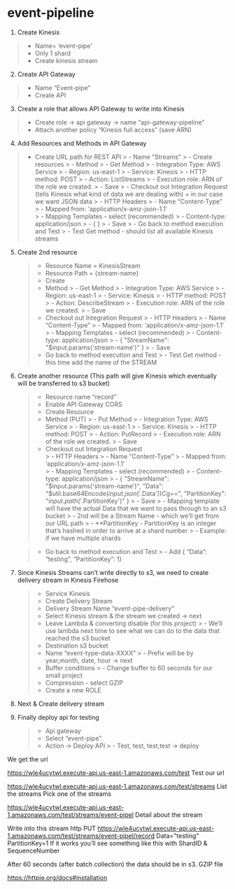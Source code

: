 # event-pipeline


1) Create Kinesis
  > - Name= ‘event-pipe’
  > - Only 1 shard
  > - Create kinesis stream
2) Create API Gateway
  > - Name “Event-pipe”
  > - Create API
3) Create a role that allows API Gateway to write into Kinesis
  > - Create role -> api gateway -> name “api-gateway-pipeline”
  > - Attach another policy “Kinesis full access” (save ARN)
4) Add Resources and Methods in API Gateway
  > - Create URL path for REST API
      > - Name “Streams”
      > - Create resources
      > - Method
          > - Get Method
          > - Integration Type: AWS Service
          > - Region: us-east-1
          > - Service:  Kinesis
          > - HTTP method:  POST
          > - Action:  ListStreams
          > - Execution role:  ARN of the role we created.
          > - Save
      > - Checkout out Integration Request (tells Kinesis what kind of data we are dealing with) = in our case we want JSON data
          > - HTTP Headers
          > - Name “Content-Type” 
          > - Mapped from: ‘application/x-amz-json-1.1’  
          > - Mapping Templates - select (recommended)
          > - Content-type: application/json
          > - { }
          > - Save
      > - Go back to method execution and Test
          > - Test Get method - should list all available Kinesis streams
5) Create 2nd resource
    > - Resource Name = KinesisStream
    > - Resource Path = {stream-name}
    > - Create
    > - Method
        > - Get Method
        > - Integration Type: AWS Service
        > - Region: us-east-1
        > - Service:  Kinesis
        > - HTTP method:  POST
        > - Action:  DescribeStream
        > - Execution role:  ARN of the role we created.
        > - Save
      > - Checkout out Integration Request
        > - HTTP Headers
        > - Name “Content-Type” 
        > - Mapped from: ‘application/x-amz-json-1.1’  
        > - Mapping Templates - select (recommended)
        > - Content-type: application/json
        > - {  "StreamName": "$input.params('stream-name')" }
        > - Save
      > - Go back to method execution and Test
        > - Test Get method - this time add the name of the STREAM
6) Create another resource (This path will give Kinesis which eventually will be transferred to s3 bucket)
    > - Resource name “record”
    > - Enable API Gateway CORS
    > - Create Resource
    > - Method (PUT)
        > - Put Method
        > - Integration Type: AWS Service
        > - Region: us-east-1
        > - Service:  Kinesis
        > - HTTP method:  POST
        > - Action:  PutRecord
        > - Execution role:  ARN of the role we created.
        > - Save
      > - Checkout out Integration Request  
        > - HTTP Headers
        > - Name “Content-Type” 
        > - Mapped from: ‘application/x-amz-json-1.1’  
        > - Mapping Templates - select (recommended)
        > - Content-type: application/json
        > - { "StreamName": "$input.params('stream-name')",
             "Data": "$util.base64Encode($input.json('$.Data'))Cg==",
            "PartitionKey": "$input.path('$.PartitionKey')"
            }
        > - Save
            > - Mapping template will have the actual Data that we want to pass through to an s3 bucket
            > - 2nd will be a Stream Name - which we’ll get from our URL path
            > - **PartitionKey - PartitionKey is an integer that’s hashed in order to arrive at a shard number 
            > - Example: if we have multiple shards

      > - Go back to method execution and Test
          > - Add { “Data”: “testing”, “PartitionKey”: 1}
7) Since Kinesis Streams can’t write directly to s3, we need to create delivery stream in Kinesis Firehose  
    > - Service Kinesis
    > - Create Delivery Stream
    > - Delivery Stream Name “event-pipe-delivery”
    > - Select Kinesis stream & the stream we created -> next
    > - Leave Lambda & converting disable (for this project)
        > - We’ll use lambda next time to see what we can do to the data that reached the s3 bucket
    > - Destination s3 bucket
    > - Name “event-type-data-XXXX”
        > - Prefix will be by year,month, date, hour  -> next
    > - Buffer conditions
        > - Change buffer to 60 seconds for our small project
    > - Compression  - select GZIP
    > - Create a new ROLE
8) Next & Create delivery stream
9) Finally deploy api for testing
    > - Api gateway
    > - Select “event-pipe”
    > - Action -> Deploy API
        > - Test, test, test,test  -> deploy

We get the url

https://wle4ucytwl.execute-api.us-east-1.amazonaws.com/test
Test our url


https://wle4ucytwl.execute-api.us-east-1.amazonaws.com/test/streams
List the streams
Pick one of the streams

https://wle4ucytwl.execute-api.us-east-1.amazonaws.com/test/streams/event-pipel
Detail about the stream

Write into this stream
http PUT https://wle4ucytwl.execute-api.us-east-1.amazonaws.com/test/streams/event-pipel/record Data="testing" PartitionKey=1
If it works you’ll see something like this with ShardID & SequenceNumber

After 60 seconds (after batch collection) the data should be in s3.  GZIP file

https://httpie.org/docs#installation
